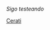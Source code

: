 *Sigo testeando*

[Cerati](https://www.youtube.com/watch?v=uLIs0j2WnlM&ab_channel=GustavoCeratiVEVO)